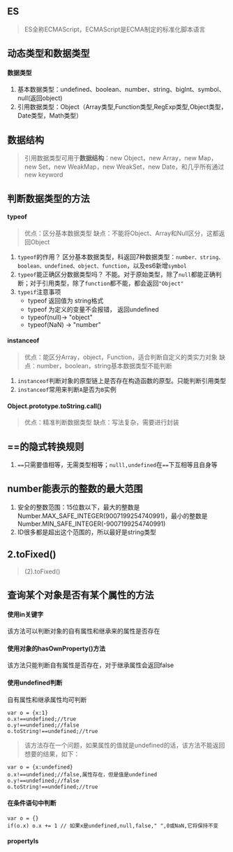 ## ES
> ES全称ECMAScript，ECMAScript是ECMA制定的标准化脚本语言

## 动态类型和数据类型
#### 数据类型
1. 基本数据类型：undefined、boolean、number、string、biglnt、symbol、null(返回object)
2. 引用数据类型：Object（Array类型,Function类型,RegExp类型,Object类型，Date类型，Math类型）

## 数据结构
> 引用数据类型可用于**数据结构**：new Object，new Array，new Map，new Set，new WeakMap，new WeakSet，new Date，和几乎所有通过 new keyword

## 判断数据类型的方法
#### typeof
> 优点：区分基本数据类型
> 缺点：不能将Object、Array和Null区分，这都返回Object
1. `typeof`的作用？
   区分基本数据类型，科返回7种数据类型：`number、string、boolean、undefined、object、function`，以及es6新增`symbol`
2. `typeof`能正确区分数据类型吗？
   不能。对于原始类型，除了`null`都能正确判断；对于引用类型，除了`function`都不能，都会返回`"Object"`
3. `typeif`注意事项
   + typeof 返回值为 string格式
   + typeof 为定义的变量不会报错， 返回undefined
   + typeof(null)-> "object"
   + typeof(NaN) -> "number" 

#### instanceof
> 优点：能区分Array，object，Function，适合判断自定义的类实力对象
> 缺点：number，boolean，string基本数据类型不能判断
1. `instanceof`判断对象的原型链上是否存在构造函数的原型。只能判断引用类型
2. `instanceof`常用来判断`A`是否为`B`实例

#### Object.prototype.toString.call()
> 优点：精准判断数据类型
> 缺点：写法复杂，需要进行封装

## ==的隐式转换规则
1. `==`只需要值相等，无需类型相等；`nulll,undefined`在`==`下互相等且自身等

## number能表示的整数的最大范围
1. 安全的整数范围：15位数以下，最大的整数是Number.MAX_SAFE_INTEGER(9007199254740991)，最小的整数是Number.MIN_SAFE_INTEGER(-9007199254740991)
2. ID很多都是超出这个范围的，所以最好是string类型

## 2.toFixed()
> (2).toFixed()

## 查询某个对象是否有某个属性的方法
#### 使用in关键字
该方法可以判断对象的自有属性和继承来的属性是否存在
#### 使用对象的hasOwnProperty()方法
该方法只能判断自有属性是否存在，对于继承属性会返回false
#### 使用undefined判断
自有属性和继承属性均可判断
```
var o = {x:1}
o.x!==undefined;//true
o.y!==undefined;//false
o.toString!==undefined;//true
```
> 该方法存在一个问题，如果属性的值就是undefined的话，该方法不能返回想要的结果，如下：
```
var o = {x:undefined}
o.x!==undefined;//false,属性存在，但是值是undefined
o.y!==undefined;//false
o.toString!==undefined;//true

```

#### 在条件语句中判断
```
var o = {}
if(o.x) o.x += 1 // 如果x是undefined,null,false," ",0或NaN,它将保持不变

```

#### propertyIs





















